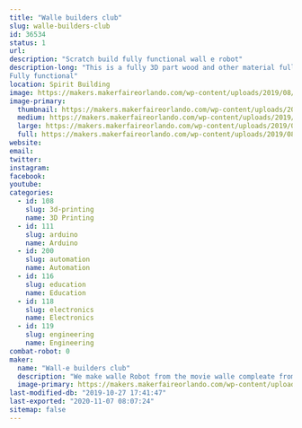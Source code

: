 ```yaml
---
title: "Walle builders club"
slug: walle-builders-club
id: 36534
status: 1
url: 
description: "Scratch build fully functional wall e robot"
description-long: "This is a fully 3D part wood and other material full size 1.1 replica of the walle robot from the movie wall-e
Fully functional"
location: Spirit Building
image: https://makers.makerfaireorlando.com/wp-content/uploads/2019/08/20190310_183528-498x1024.jpg
image-primary:
  thumbnail: https://makers.makerfaireorlando.com/wp-content/uploads/2019/08/20190310_183528-150x150.jpg
  medium: https://makers.makerfaireorlando.com/wp-content/uploads/2019/08/20190310_183528-146x300.jpg
  large: https://makers.makerfaireorlando.com/wp-content/uploads/2019/08/20190310_183528-498x1024.jpg
  full: https://makers.makerfaireorlando.com/wp-content/uploads/2019/08/20190310_183528.jpg
website: 
email: 
twitter: 
instagram: 
facebook: 
youtube: 
categories:
  - id: 108
    slug: 3d-printing
    name: 3D Printing
  - id: 111
    slug: arduino
    name: Arduino
  - id: 200
    slug: automation
    name: Automation
  - id: 116
    slug: education
    name: Education
  - id: 118
    slug: electronics
    name: Electronics
  - id: 119
    slug: engineering
    name: Engineering
combat-robot: 0
maker:
  name: "Wall-e builders club"
  description: "We make walle Robot from the movie walle compleate from scratch "
  image-primary: https://makers.makerfaireorlando.com/wp-content/uploads/2019/08/20190518_163051-498x1024.jpg
last-modified-db: "2019-10-27 17:41:47"
last-exported: "2020-11-07 08:07:24"
sitemap: false
---
```

